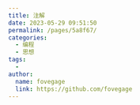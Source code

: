 ```yaml
---
title: 注解
date: 2023-05-29 09:51:50
permalink: /pages/5a8f67/
categories:
  - 编程
  - 思想
tags:
  - 
author: 
  name: fovegage
  link: https://github.com/fovegage
---
```

